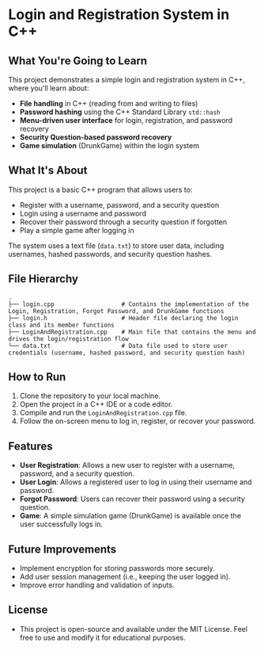 # Login and Registration System in C++

## What You're Going to Learn

This project demonstrates a simple login and registration system in C++, where you'll learn about:

- **File handling** in C++ (reading from and writing to files)
- **Password hashing** using the C++ Standard Library `std::hash`
- **Menu-driven user interface** for login, registration, and password recovery
- **Security Question-based password recovery**
- **Game simulation** (DrunkGame) within the login system

## What It's About

This project is a basic C++ program that allows users to:

- Register with a username, password, and a security question
- Login using a username and password
- Recover their password through a security question if forgotten
- Play a simple game after logging in

The system uses a text file (`data.txt`) to store user data, including usernames, hashed passwords, and security question hashes.

## File Hierarchy
```
.
├── login.cpp                   # Contains the implementation of the Login, Registration, Forgot Password, and DrunkGame functions
├── login.h                     # Header file declaring the login class and its member functions
├── LoginAndRegistration.cpp    # Main file that contains the menu and drives the login/registration flow
└── data.txt                    # Data file used to store user credentials (username, hashed password, and security question hash)
```

## How to Run

1. Clone the repository to your local machine.
2. Open the project in a C++ IDE or a code editor.
3. Compile and run the `LoginAndRegistration.cpp` file.
4. Follow the on-screen menu to log in, register, or recover your password.

## Features

- **User Registration**: Allows a new user to register with a username, password, and a security question.
- **User Login**: Allows a registered user to log in using their username and password.
- **Forgot Password**: Users can recover their password using a security question.
- **Game**: A simple simulation game (DrunkGame) is available once the user successfully logs in.

## Future Improvements

- Implement encryption for storing passwords more securely.
- Add user session management (i.e., keeping the user logged in).
- Improve error handling and validation of inputs.

## License

- This project is open-source and available under the MIT License. Feel free to use and modify it for educational purposes.
